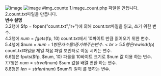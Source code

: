 # 
![image](https://user-images.githubusercontent.com/102715143/170224572-6e2d6d7a-4b21-4771-abbb-d6395b7db6fa.png)
![image](https://user-images.githubusercontent.com/102715143/170224090-fa8236df-1eda-4af5-877e-7dff29097b94.png)
#img_counte
1.image_count.php 파일을 만듭니다.<br>
2.count.txt파일을 만듭니다.<br>
**변수 설명**<br>
3.2행에 $fp = fopen("count.txt","r+")에 의해 count.txt파일을 읽고, 쓰기 위한 변수.<br>
4.3행에  $num = fgets($fp, 10) count.txt에서 10파이트 만큼 읽어오기 위한 변수.<br>
5.4행에 $num = $num + 1 방문자 수를 1증가 해주는 변수.<br>
5.5행은 rewind($fp) count.txt파일을 제일 처음 파일 포인터로 이동 시키는 변수.<br>
6.6행은 fputs($fp, $num, 10) 파을을 10바이트 크기로 $num 값 이용 하는 변수.<br>
7.7행은 $num = strval($num) $sum 값을 배열 변환 하는 변수.<br>
8.8행은 $len = strlen($num) $num의 길이 를 뜻하는 변수.<br>
